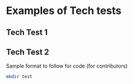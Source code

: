 # Examples of Tech tests

## Tech Test 1

## Tech Test 2

Sample format to follow for code (for contributors)

```sh
mkdir test
```
